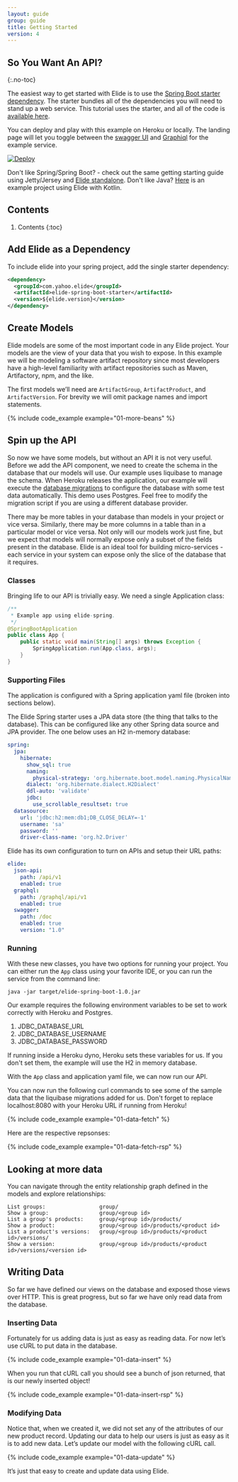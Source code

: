 ```yaml
---
layout: guide
group: guide
title: Getting Started
version: 4
---
```

## So You Want An API?
{:.no-toc}

The easiest way to get started with Elide is to use the [Spring Boot starter dependency](https://github.com/yahoo/elide/tree/master/elide-spring/elide-spring-boot-starter). The starter bundles all of the dependencies you will need to stand up a web service. This tutorial uses the starter, and all of the code is [available here][elide-demo].

You can deploy and play with this example on Heroku or locally.  The landing page will let you toggle between the [swagger UI][swagger-ui] and [Graphiql](https://github.com/graphql/graphiql) for the example service.

[![Deploy](https://www.herokucdn.com/deploy/button.svg)](https://heroku.com/deploy?template=https://github.com/yahoo/elide-spring-boot-example)

Don't like Spring/Spring Boot? - check out the same getting starting guide using Jetty/Jersey and [Elide standalone](https://github.com/yahoo/elide/tree/master/elide-standalone).
Don't like Java?  [Here][navi-example] is an example project using Elide with Kotlin.

## Contents
1. Contents
{:toc}

## Add Elide as a Dependency

To include elide into your spring project, add the single starter dependency:	
```xml	
<dependency>
  <groupId>com.yahoo.elide</groupId>
  <artifactId>elide-spring-boot-starter</artifactId>
  <version>${elide.version}</version>
</dependency>
```

## Create Models

Elide models are some of the most important code in any Elide project. Your models are the view of your data that you wish to expose. In this example we will be modeling a software artifact repository since most developers have a high-level familiarity with artifact repositories such as Maven, Artifactory, npm, and the like.
 
The first models we’ll need are `ArtifactGroup`, `ArtifactProduct`, and `ArtifactVersion`.  For brevity we will omit package names and import statements. 

{% include code_example example="01-more-beans" %}

## Spin up the API

So now we have some models, but without an API it is not very useful. Before we add the API component, we need to create the schema in the database that our models will use.   Our example uses liquibase to manage the schema.  When Heroku releases the application, our example will execute the [database migrations][demo-schema] to configure the database with some test data automatically.  This demo uses Postgres.  Feel free to modify the migration script if you are using a different database provider.

There may be more tables in your database than models in your project or vice versa.  Similarly, there may be more columns in a table than in a particular model or vice versa.  Not only will our models work just fine, but we expect that models will normally expose only a subset of the fields present in the database. Elide is an ideal tool for building micro-services - each service in your system can expose only the slice of the database that it requires.

### Classes

Bringing life to our API is trivially easy.  We need a single Application class:

```java
/**
 * Example app using elide-spring.
 */
@SpringBootApplication
public class App {
    public static void main(String[] args) throws Exception {
        SpringApplication.run(App.class, args);
    }
}
```

### Supporting Files

The application is configured with a Spring application yaml file (broken into sections below).  

The Elide Spring starter uses a JPA data store (the thing that talks to the database).  This can be configured like any other Spring data source and JPA provider.  The one below uses an H2 in-memory database:

```yaml
spring:
  jpa:
    hibernate:
      show_sql: true
      naming:
        physical-strategy: 'org.hibernate.boot.model.naming.PhysicalNamingStrategyStandardImpl'
      dialect: 'org.hibernate.dialect.H2Dialect'
      ddl-auto: 'validate'
      jdbc:
        use_scrollable_resultset: true
  datasource:
    url: 'jdbc:h2:mem:db1;DB_CLOSE_DELAY=-1'
    username: 'sa'
    password: ''
    driver-class-name: 'org.h2.Driver'
```

Elide has its own configuration to turn on APIs and setup their URL paths:

```yaml
elide:
  json-api:
    path: /api/v1
    enabled: true
  graphql:
    path: /graphql/api/v1
    enabled: true
  swagger:
    path: /doc
    enabled: true
    version: "1.0"
```

### Running

With these new classes, you have two options for running your project.  You can either run the `App` class using your
favorite IDE, or you can run the service from the command line:

```java -jar target/elide-spring-boot-1.0.jar```

Our example requires the following environment variables to be set to work correctly with Heroku and Postgres.  

1. JDBC_DATABASE_URL
2. JDBC_DATABASE_USERNAME
3. JDBC_DATABASE_PASSWORD

If running inside a Heroku dyno, Heroku sets these variables for us.  If you don't set them, the example will use the H2 in memory database.

With the `App` class and application yaml file, we can now run our API. 

You can now run the following curl commands to see some of the sample data that the liquibase migrations added for us.  Don't forget to replace localhost:8080 with your Heroku URL if running from Heroku!

{% include code_example example="01-data-fetch" %}

Here are the respective repsonses:

{% include code_example example="01-data-fetch-rsp" %}

## Looking at more data

You can navigate through the entity relationship graph defined in the models and explore relationships:

```
List groups:                 group/
Show a group:                group/<group id>
List a group's products:     group/<group id>/products/
Show a product:              group/<group id>/products/<product id>
List a product's versions:   group/<group id>/products/<product id>/versions/
Show a version:              group/<group id>/products/<product id>/versions/<version id>
```

## Writing Data

So far we have defined our views on the database and exposed those views over HTTP. This is great progress, but so far
we have only read data from the database.

### Inserting Data

Fortunately for us adding data is just as easy as reading data. For now let’s use cURL to put data in the database.

{% include code_example example="01-data-insert" %}

When you run that cURL call you should see a bunch of json returned, that is our newly inserted object! 

{% include code_example example="01-data-insert-rsp" %}

### Modifying Data

Notice that, when we created it, we did not set any of the attributes of our new product record.  Updating our
data to help our users is just as easy as it is to add new data. Let’s update our model with the following cURL call.

{% include code_example example="01-data-update" %}

It’s just that easy to create and update data using Elide.

[elide-demo]: https://github.com/yahoo/elide-spring-boot-example
[navi-example]: https://github.com/yahoo/navi/tree/master/packages/webservice
[demo-schema]: https://github.com/yahoo/elide-spring-boot-example/blob/master/src/main/resources/db/changelog/changelog.xml
[swagger-ui]: https://swagger.io/tools/swagger-ui/
